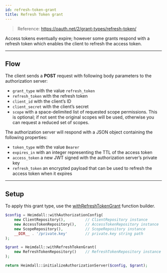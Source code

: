 ```yaml
---
id: refresh-token-grant
title: Refresh Token grant
---
```


> Reference: https://oauth.net/2/grant-types/refresh-token/

Access tokens eventually expire; however some grants respond with a refresh token which enables the client to refresh
the access token.

---

## Flow

The client sends a **POST** request with following body parameters to the authorization server:

- ```grant_type``` with the value ```refresh_token```
- ```refresh_token``` with the refresh token
- ```client_id``` with the client’s ID
- ```client_secret``` with the client’s secret
- ```scope``` with a space-delimited list of requested scope permissions. This is optional; if not sent the original
scopes will be used, otherwise you can request a reduced set of scopes.

The authorization server will respond with a JSON object containing the following properties:

- ```token_type``` with the value ```Bearer```
- ```expires_in``` with an integer representing the TTL of the access token
- ```access_token``` a new JWT signed with the authorization server’s private key
- ```refresh_token``` an encrypted payload that can be used to refresh the access token when it expires

---

## Setup

To apply this grant type, use the [withRefreshTokenGrant](grant-type-builder#withrefreshtokengrant)
function builder.

```php
$config = Heimdall::withAuthorizationConfig(
    new ClientRepository(),         // ClientRepository instance
    new AccessTokenRepository(),    // AccessTokenRepository instance
    new ScopeRepository(),          // ScopeRepository instance
    __DIR__ . '/private.key'        // private.key string path
);

$grant = Heimdall::withRefreshTokenGrant(
    new RefreshTokenRepository()    // RefreshTokenRepository instance
);

return Heimdall::initializeAuthorizationServer($config, $grant);
```
